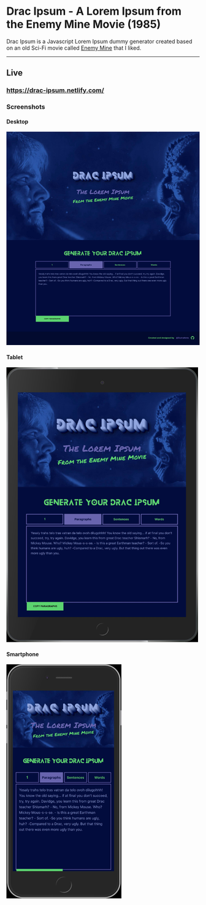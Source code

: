 # Drac Ipsum - A Lorem Ipsum from the Enemy Mine Movie (1985)

Drac Ipsum is a Javascript Lorem Ipsum dummy generator created based on an old Sci-Fi movie called [Enemy Mine](https://www.imdb.com/title/tt0089092/) that I liked.
<hr/>

## Live
### https://drac-ipsum.netlify.com/

### Screenshots

#### Desktop

![](docs/desktop.jpg)

#### Tablet

<img src="./docs/ipad.jpg" alt="tablet"
	title="tablet" width="500" />

#### Smartphone

<img src="./docs/iphone.jpg" alt="iphone"
	title="iphone" width="300" />
